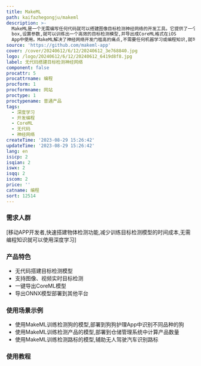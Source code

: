```yaml
---
title: MakeML
path: kaifazhegongju/makeml
description: >-
  MakeML是一个无需编写任何代码就可以搭建图像目标检测神经网络的开发工具。它提供了一个简单易用的图形界面,用户只需上传训练集图片,绘制bounding
  box,设置参数,就可以训练出一个高效的目标检测模型,并导出成CoreML格式在iOS
  App中使用。MakeML解决了神经网络开发门槛高的痛点,不需要任何机器学习或编程知识,就可以获得强大的深度学习能力。
source: 'https://github.com/makeml-app'
cover: /cover/20240612/6/12/20240612_3e768840.jpg
logo: /logo/20240612/6/12/20240612_6419d8f8.jpg
label: 无代码搭建目标检测神经网络
component: false
procattr: 5
procattrname: 编程
procform: 1
procformname: 网站
proctype: 1
proctypename: 普通产品
tags:
  - 深度学习
  - 开发编程
  - CoreML
  - 无代码
  - 神经网络
createTime: '2023-08-29 15:26:42'
updateTime: '2023-08-29 15:26:42'
lang: en
isicp: 2
isqian: 2
iswx: 2
isqq: 2
iscom: 2
price: ''
catname: 编程
sort: 12514
---
```




### 需求人群
[移动APP开发者,快速搭建物体检测功能,减少训练目标检测模型的时间成本,无需编程知识就可以使用深度学习]

### 产品特色
- 无代码搭建目标检测模型
- 支持图像、视频实时目标检测
- 一键导出CoreML模型
- 导出ONNX模型部署到其他平台

### 使用场景示例
- 使用MakeML训练检测狗的模型,部署到狗狗护理App中识别不同品种的狗
- 使用MakeML训练检测产品的模型,部署到仓储管理系统中计算产品数量
- 使用MakeML训练检测路标的模型,辅助无人驾驶汽车识别路标

### 使用教程


  
